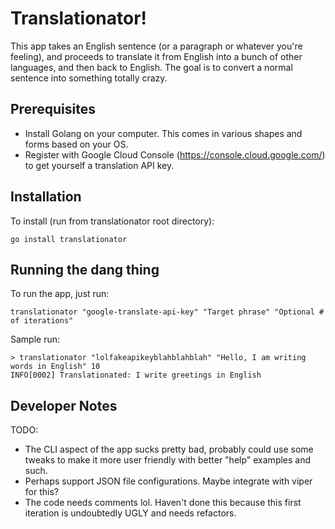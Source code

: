 # Translationator!

This app takes an English sentence (or a paragraph or whatever you're feeling), and proceeds to translate it from 
English into a bunch of other languages, and then back to English.  The goal is to convert a normal sentence into 
something totally crazy.  

## Prerequisites
- Install Golang on your computer.  This comes in various shapes and forms based on your OS.
- Register with Google Cloud Console (https://console.cloud.google.com/) to get yourself a translation API key.

## Installation
To install (run from translationator root directory):

```shell
go install translationator
```

## Running the dang thing

To run the app, just run:
```shell
translationator "google-translate-api-key" "Target phrase" "Optional # of iterations"
```

Sample run:
```shell
> translationator "lolfakeapikeyblahblahblah" "Hello, I am writing words in English" 10
INFO[0002] Translationated: I write greetings in English
```

## Developer Notes

TODO:
- The CLI aspect of the app sucks pretty bad, probably could use some tweaks to make it more user friendly with better
  "help" examples and such.
- Perhaps support JSON file configurations.  Maybe integrate with viper for this?
- The code needs comments lol.  Haven't done this because this first iteration is undoubtedly UGLY and needs refactors.
